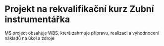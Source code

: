 # Projekt na rekvalifikační kurz Zubní instrumentářka
MS project obsahuje WBS, která zahrnuje přípravu, realizaci a vyhodnocení nákladů na úkol a zdroje
